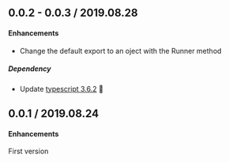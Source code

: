 ## 0.0.2 - 0.0.3 / 2019.08.28

#### Enhancements

- Change the default export to an oject with the Runner method

##### Dependency

- Update [typescript 3.6.2](https://github.com/microsoft/TypeScript/releases) 🚀

## 0.0.1 / 2019.08.24

#### Enhancements

First version
